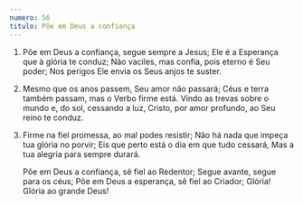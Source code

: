 ```yaml
---
numero: 56
titulo: Põe em Deus a confiança
---
```

1. Põe em Deus a confiança, segue sempre a Jesus;
   Ele é a Esperança que à glória te conduz;
   Não vaciles, mas confia, pois eterno é Seu poder;
   Nos perigos Ele envia os Seus anjos te suster.

2. Mesmo que os anos passem, Seu amor não passará;
   Céus e terra também passam, mas o Verbo firme está.
   Vindo as trevas sobre o mundo e, do sol, cessando a luz,
   Cristo, por amor profundo, ao Seu reino te conduz.

3. Firme na fiel promessa, ao mal podes resistir;
   Não há nada que impeça tua glória no porvir;
   Eis que perto está o dia em que tudo cessará,
   Mas a tua alegria para sempre durará.

   Põe em Deus a confiança, sê fiel ao Redentor;
   Segue avante, segue para os céus;
   Põe em Deus a esperança, sê fiel ao Criador;
   Glória! Glória ao grande Deus!
